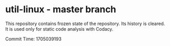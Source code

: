 # util-linux - master branch

This repository contains frozen state of the repository.
Its history is cleared. It is used only for static code
analysis with Codacy.

Commit Time: 1705039193